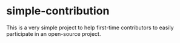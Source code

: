 # simple-contribution
This is a very simple project to help first-time contributors to easily participate in an open-source project.

